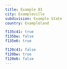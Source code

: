 ```yaml
---
title: Example 03
city: Exampleville
subdivision: Example State
country: Exampleland

f135c41: true
f135bw: false
f135e6: true

f120c41: false
f120bw: true
f120e6: false
---
```



